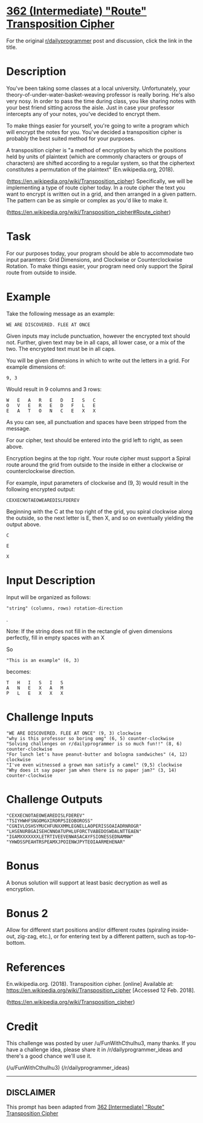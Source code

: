 # [362 (Intermediate) "Route" Transposition Cipher](https://old.reddit.com/r/dailyprogrammer/comments/8n8tog/20180530_challenge_362_intermediate_route/)

For the original [r/dailyprogrammer](https://www.reddit.com/r/dailyprogrammer/) post and discussion, click the link in the title.

# Description
You've been taking some classes at a local university. Unfortunately, your theory-of-under-water-basket-weaving professor is really boring. He's also very nosy. In order to pass the time during class, you like sharing notes with your best friend sitting across the aisle. Just in case your professor intercepts any of your notes, you've decided to encrypt them. 

To make things easier for yourself, you're going to write a program which will encrypt the notes for you. You've decided a transposition cipher is probably the best suited method for your purposes.

A transposition cipher is "a method of encryption by which the positions held by units of plaintext (which are commonly characters or groups of characters) are shifted according to a regular system, so that the ciphertext constitutes a permutation of the plaintext" (En.wikipedia.org, 2018).

(https://en.wikipedia.org/wiki/Transposition_cipher)
Specifically, we will be implementing a type of route cipher today. In a route cipher the text you want to encrypt is written out in a grid, and then arranged in a given pattern. The pattern can be as simple or complex as you'd like to make it. 

(https://en.wikipedia.org/wiki/Transposition_cipher#Route_cipher)
# Task
For our purposes today, your program should be able to accommodate two input paramters: Grid Dimensions, and Clockwise or Counterclockwise Rotation. To make things easier, your program need only support the Spiral route from outside to inside.

# Example
Take the following message as an example:


```
WE ARE DISCOVERED. FLEE AT ONCE
```
Given inputs may include punctuation, however the encrypted text should not. Further, given text may be in all caps, all lower case, or a mix of the two. The encrypted text must be in all caps.

You will be given dimensions in which to write out the letters in a grid. For example dimensions of:


```
9, 3
```
Would result in 9 columns and 3 rows:


```
W   E   A   R   E   D   I   S   C
O   V   E   R   E   D   F   L   E
E   A   T   O   N   C   E   X   X
```
As you can see, all punctuation and spaces have been stripped from the message. 

For our cipher, text should be entered into the grid left to right, as seen above.

Encryption begins at the top right. Your route cipher must support a Spiral route around the grid from outside to the inside in either a clockwise or counterclockwise direction.  

For example, input parameters of clockwise and (9, 3)  would result in the following encrypted output:


```
CEXXECNOTAEOWEAREDISLFDEREV
```
Beginning with the C at the top right of the grid, you spiral clockwise along the outside, so the next letter is E, then X, and so on eventually yielding the output above.


```
C
```

```
E
```

```
X
```
# Input Description
Input will be organized as follows:


```
"string" (columns, rows) rotation-direction
```
.

Note: If the string does not fill in the rectangle of given dimensions perfectly, fill in empty spaces with an X 

So


```
"This is an example" (6, 3)
```
becomes:


```
T   H   I   S   I   S
A   N   E   X   A   M
P   L   E   X   X   X
```
# Challenge Inputs

```
"WE ARE DISCOVERED. FLEE AT ONCE" (9, 3) clockwise
"why is this professor so boring omg" (6, 5) counter-clockwise
"Solving challenges on r/dailyprogrammer is so much fun!!" (8, 6) counter-clockwise
"For lunch let's have peanut-butter and bologna sandwiches" (4, 12) clockwise
"I've even witnessed a grown man satisfy a camel" (9,5) clockwise
"Why does it say paper jam when there is no paper jam?" (3, 14) counter-clockwise
```
# Challenge Outputs

```
"CEXXECNOTAEOWEAREDISLFDEREV"
"TSIYHWHFSNGOMGXIRORPSIEOBOROSS"
"CGNIVLOSHSYMUCHFUNXXMMLEGNELLAOPERISSOAIADRNROGR"
"LHSENURBGAISEHCNNOATUPHLUFORCTVABEDOSWDALNTTEAEN"
"IGAMXXXXXXXLETRTIVEEVENWASACAYFSIONESSEDNAMNW"
"YHWDSSPEAHTRSPEAMXJPOIENWJPYTEOIAARMEHENAR"
```
# Bonus
A bonus solution will support at least basic decryption as well as encryption.

# Bonus 2
Allow for different start positions and/or different routes (spiraling inside-out, zig-zag, etc.), or for entering text by a different pattern, such as top-to-bottom. 

# References
En.wikipedia.org. (2018). Transposition cipher. [online] Available at: https://en.wikipedia.org/wiki/Transposition_cipher [Accessed 12 Feb. 2018].

(https://en.wikipedia.org/wiki/Transposition_cipher)
# Credit
This challenge was posted by user /u/FunWithCthulhu3, many thanks. If you have a challenge idea, please share it in /r/dailyprogrammer_ideas and there's a good chance we'll use it.

(/u/FunWithCthulhu3)
(/r/dailyprogrammer_ideas)

----
## **DISCLAIMER**
This prompt has been adapted from [362 [Intermediate] "Route" Transposition Cipher](https://old.reddit.com/r/dailyprogrammer/comments/8n8tog/20180530_challenge_362_intermediate_route/
)
